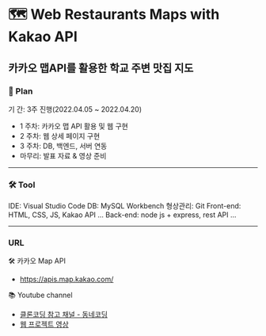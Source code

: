 
# 🗺 Web Restaurants Maps with Kakao API
## 카카오 맵API를 활용한 학교 주변 맛집 지도

### 📑 Plan 
기 간: 3주 진행(2022.04.05 ~ 2022.04.20)
   - 1 주차: 카카오 맵 API 활용 및 웹 구현
   - 2 주차: 웹 상세 페이지 구현
   - 3 주차: DB, 백엔드, 서버 연동
   - 마무리: 발표 자료 & 영상 준비

- - -

### 🛠 Tool
IDE: Visual Studio Code
DB: MySQL Workbench
형상관리: Git
Front-end: HTML, CSS, JS, Kakao API ...
Back-end: node js + express, rest API  ...

- - -

### URL
🛠 카카오 Map API 
  - <a href = "https://apis.map.kakao.com/">https://apis.map.kakao.com/</a>

📚 Youtube channel
  - <a href = "https://www.youtube.com/channel/UCHw5u2NzzRCZ15C-npOOefw">클론코딩 참고 채널 - 동네코딩</a>
  - <a href = "https://youtu.be/b11HnycEgVg">웹 프로젝트 영상</a>

